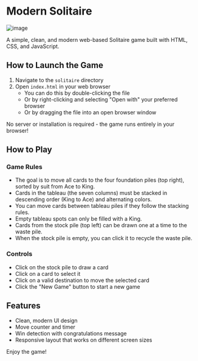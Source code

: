# Modern Solitaire

![image](https://github.com/user-attachments/assets/68fdcec7-a106-41b1-aad9-cfa38172ad8d)

A simple, clean, and modern web-based Solitaire game built with HTML, CSS, and JavaScript.

## How to Launch the Game

1. Navigate to the `solitaire` directory
2. Open `index.html` in your web browser
   - You can do this by double-clicking the file
   - Or by right-clicking and selecting "Open with" your preferred browser
   - Or by dragging the file into an open browser window

No server or installation is required - the game runs entirely in your browser!

## How to Play

### Game Rules

- The goal is to move all cards to the four foundation piles (top right), sorted by suit from Ace to King.
- Cards in the tableau (the seven columns) must be stacked in descending order (King to Ace) and alternating colors.
- You can move cards between tableau piles if they follow the stacking rules.
- Empty tableau spots can only be filled with a King.
- Cards from the stock pile (top left) can be drawn one at a time to the waste pile.
- When the stock pile is empty, you can click it to recycle the waste pile.

### Controls

- Click on the stock pile to draw a card
- Click on a card to select it
- Click on a valid destination to move the selected card
- Click the "New Game" button to start a new game

## Features

- Clean, modern UI design
- Move counter and timer
- Win detection with congratulations message
- Responsive layout that works on different screen sizes

Enjoy the game! 
